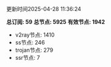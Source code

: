 更新时间2025-04-28 11:36:24

**总订阅: 59**
**总节点: 5925**
**有效节点: 1942**
- v2ray节点: 1410
- ss节点: 246
- trojan节点: 279
- ssr节点: 7
